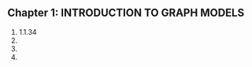 ## Chapter 1:  INTRODUCTION TO GRAPH MODELS
<ol>
<li> 1.1.34 </li>
<li> </li>
<li> </li>
<li> </li>
</ol>
